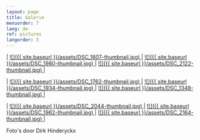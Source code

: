 ```yaml
---
layout: page
title: Galerie
menuorder: 7
lang: de
ref: pictures
langorder: 3
---
```


| <a href="/assets/DSC_1607.jpg"> ![]({{ site.baseurl }}/assets/DSC_1607-thumbnail.jpg) </a> | <a href="/assets/DSC_1980.jpg"> ![]({{ site.baseurl }}/assets/DSC_1980-thumbnail.jpg) </a> | <a href="/assets/DSC_2122.jpg">  ![]({{ site.baseurl }}/assets/DSC_2122-thumbnail.jpg) </a> |

| <a href="/assets/DSC_1762.jpg"> ![]({{ site.baseurl }}/assets/DSC_1762-thumbnail.jpg) </a> | <a href="/assets/DSC_1934.jpg"> ![]({{ site.baseurl }}/assets/DSC_1934-thumbnail.jpg) </a> | <a href="/assets/DSC_1348.jpg">![]({{ site.baseurl }}/assets/DSC_1348-thumbnail.jpg) </a> |

| <a href="/assets/DSC_2044.jpg">  ![]({{ site.baseurl }}/assets/DSC_2044-thumbnail.jpg) </a> | <a href="/assets/DSC_1962.jpg"> ![]({{ site.baseurl }}/assets/DSC_1962-thumbnail.jpg) </a> | <a href="/assets/DSC_2164.jpg"> ![]({{ site.baseurl }}/assets/DSC_2164-thumbnail.jpg) </a> |

Foto's door Dirk Hinderyckx

